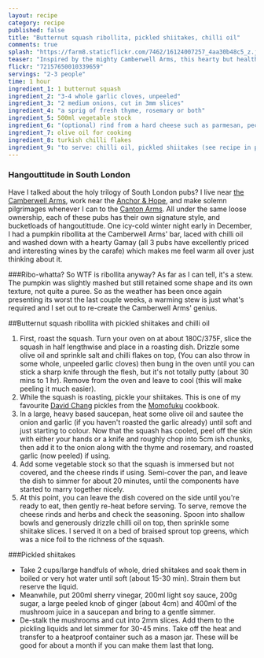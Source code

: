 ```yaml
---
layout: recipe
category: recipe
published: false
title: "Butternut squash ribollita, pickled shiitakes, chilli oil"
comments: true
splash: "https://farm8.staticflickr.com/7462/16124007257_4aa30b48c5_z.jpg"
teaser: "Inspired by the mighty Camberwell Arms, this hearty but healthy stew is perfect for this time of year."
flickr: "72157650010339659"
servings: "2-3 people"
time: 1 hour
ingredient_1: 1 butternut squash
ingredient_2: "3-4 whole garlic cloves, unpeeled"
ingredient_3: "2 medium onions, cut in 3mm slices"
ingredient_4: "a sprig of fresh thyme, rosemary or both"
ingredient_5: 500ml vegetable stock
ingredient_6: "(optional) rind from a hard cheese such as parmesan, pecorino"
ingredient_7: olive oil for cooking
ingredient_8: turkish chilli flakes
ingredient_9: "to serve: chilli oil, pickled shiitakes (see recipe in post), greens"
---
```


### Hangouttitude in South London
Have I talked about the holy trilogy of South London pubs? I live near [the Camberwell Arms](http://www.thecamberwellarms.co.uk/), work near the [Anchor & Hope](http://www.anchorandhopepub.co.uk/), and make solemn pilgrimages whenever I can to the [Canton Arms](http://www.cantonarms.com/). All under the same loose ownership, each of these pubs has their own signature style, and bucketloads of hangoutittude. One icy-cold winter night early in December, I had a pumpkin ribollita at the Camberwell Arms' bar, laced with chilli oil and washed down with a hearty Gamay (all 3 pubs have excellently priced and interesting wines by the carafe) which makes me feel warm all over just thinking about it.

###Ribo-whatta?
So WTF is ribollita anyway? As far as I can tell, it's a stew. The pumpkin was slightly mashed but still retained some shape and its own texture, not quite a puree. So as the weather has been once again presenting its worst the last couple weeks, a warming stew is just what's required and I set out to re-create the Camberwell Arms' genius.

##Butternut squash ribollita with pickled shiitakes and chilli oil

1. First, roast the squash. Turn your oven on at about 180C/375F, slice the squash in half lengthwise and place in a roasting dish. Drizzle some olive oil and sprinkle salt and chilli flakes on top, (You can also throw in some whole, unpeeled garlic cloves) then bung in the oven until you can stick a sharp knife through the flesh, but it's not totally putty (about 30 mins to 1 hr).  Remove from the oven and leave to cool (this will make peeling it much easier).
2. While the squash is roasting, pickle your shiitakes. This is one of my favourite [David Chang](https://twitter.com/davidchang) pickles from the [Momofuku](http://momofuku.com/) cookbook. 
3. In a large, heavy based saucepan, heat some olive oil and sautee the onion and garlic (if you haven't roasted the garlic already) until soft and just starting to colour. Now that the squash has cooled, peel off the skin with either your hands or a knife and roughly chop into 5cm ish chunks, then add it to the onion along with the thyme and rosemary, and roasted garlic (now peeled) if using.
4. Add some vegetable stock so that the squash is immersed but not covered, and the cheese rinds if using. Semi-cover the pan, and leave the dish to simmer for about 20 minutes, until the components have started to marry together nicely.
5. At this point, you can leave the dish covered on the side until you're ready to eat, then gently re-heat before serving. To serve, remove the cheese rinds and herbs and check the seasoning. Spoon into shallow bowls and generously drizzle chilli oil on top, then sprinkle some shiitake slices. I served it on a bed of braised sprout top greens, which was a nice foil to the richness of the squash.

###Pickled shiitakes
- Take 2 cups/large handfuls of whole, dried shiitakes and soak them in boiled or very hot water until soft (about 15-30 min). Strain them but reserve the liquid. 
- Meanwhile, put 200ml sherry vinegar, 200ml light soy sauce, 200g sugar, a large peeled knob of ginger (about 4cm) and 400ml of the mushroom juice in a saucepan and bring to a gentle simmer. 
- De-stalk the mushrooms and cut into 2mm slices. Add them to the pickling liquids and let simmer for 30-45 mins. Take off the heat and transfer to a heatproof container such as a mason jar. These will be good for about a month if you can make them last that long.